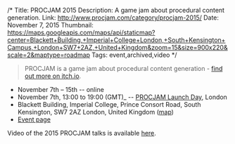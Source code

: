 /*
Title: PROCJAM 2015
Description: A game jam about procedural content generation. 
Link: http://www.procjam.com/category/procjam-2015/
Date: November 7, 2015
Thumbnail: https://maps.googleapis.com/maps/api/staticmap?center=Blackett+Building,+Imperial+College+London,+South+Kensington+Campus,+London+SW7+2AZ,+United+Kingdom&zoom=15&size=900x220&scale=2&maptype=roadmap
Tags: event,archived,video
*/


> PROCJAM is a game jam about procedural content generation - [find out more on itch.io](http://itch.io/jam/procjam).

- November 7th – 15th  -- online
- November 7th, 13:00 to 19:00 (GMT)_ -- [PROCJAM Launch Day](http://www.eventbrite.co.uk/e/procjam-2015-kickoff-day-tickets-18723814433), London
- Blackett Building, Imperial College, Prince Consort Road, South Kensington, SW7 2AZ London, United Kingdom ([map](https://www.google.com/maps/dir/Current+Location/Blackett+Building,+Imperial+College+London,+South+Kensington+Campus,+London+SW7+2AZ,+United+Kingdom))
- [Event page](http://www.procjam.com/category/procjam-2015/)

Video of the 2015 PROCJAM talks is available [here](https://www.youtube.com/watch?v=s_eyo_m_hnc).
